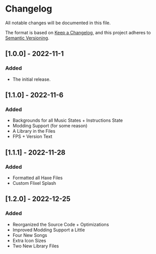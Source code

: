 # Changelog
All notable changes will be documented in this file.

The format is based on [Keep a Changelog](https://keepachangelog.com/en/1.0.0/),
and this project adheres to [Semantic Versioning](https://semver.org/spec/v2.0.0.html).

## [1.0.0] - 2022-11-1
### Added
* The initial release.

## [1.1.0] - 2022-11-6
### Added
* Backgrounds for all Music States + Instructions State
* Modding Support (for some reason)
* A Library in the Files
* FPS + Version Text

## [1.1.1] - 2022-11-28
### Added
* Formatted all Haxe Files
* Custom Flixel Splash

## [1.2.0] - 2022-12-25
### Added
* Reorganized the Source Code + Optimizations
* Improved Modding Support a Little
* Four New Songs
* Extra Icon Sizes
* Two New Library Files
